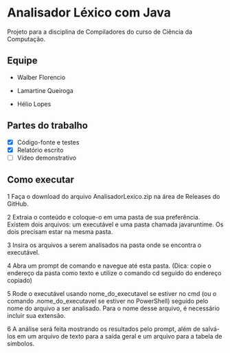 # Analisador Léxico com Java
Projeto para a disciplina de Compiladores do curso de Ciência da Computação.

<h2> Equipe </h2>

- Walber Florencio

- Lamartine Queiroga

- Hélio Lopes

<h2> Partes do trabalho </h2>

- [x] Código-fonte e testes
- [x] Relatório escrito
- [ ] Vídeo demonstrativo 

<h2> Como executar </h2>

 1 Faça o download do arquivo AnalisadorLexico.zip na área de Releases do GitHub.
 
 2 Extraia o conteúdo e coloque-o em uma pasta de sua preferência. Existem dois arquivos: um executável e uma pasta chamada javaruntime. Os dois precisam estar na mesma pasta.
 
 3 Insira os arquivos a serem analisados na pasta onde se encontra o executável.
 
 4 Abra um prompt de comando e navegue até esta pasta. (Dica: copie o endereço da pasta como texto e utilize o comando cd seguido do endereço copiado)
 
 5 Rode o executável usando nome_do_executavel se estiver no cmd (ou o comando .nome_do_executavel se estiver no PowerShell) seguido pelo nome do arquivo a ser analisado. Para o nome desse arquivo, é necessário incluir sua extensão.
 
 6 A análise será feita mostrando os resultados pelo prompt, além de salvá-los em um arquivo de texto para a saída geral e um arquivo para a tabela de símbolos.
